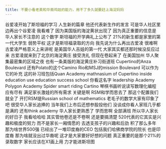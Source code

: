 ```yaml
---
title: 不要小看老美和华裔鸡娃的能力，用不了多久就要赶上海淀妈妈
---
```

谷爱凌开始了斯坦福的学习
人生新的篇章
他还代表新生作的发言
可是华人社区里边再出个谷爱凌
我看难了
因为美国版的海淀黄状出现了
因为真正重要的信息是
华人家长不注意的
这个数字
斯坦福的开学典礼上公布了
21%的新生都是家里的第一代大学生
弱势平权
这才是斯坦福录取的方向
我先说为什么再出古爱凌
很难啊古爱凌严格意义上来讲呢
是美国华人吉娃的第一代
大家其实都还那时候没反应过来
古爱凌就来到了北京的海淀黄庄
接受洗礼
但现在卷起来了
在美国加州
华人聚集最密集的区域之夜
也有一条美版的海淀黄庄补习街道班
Cupertino的Anza Boulevard
还有Polato的这个Camino
Rio和MSJ的mission Boulevard
可以作为它的补充
这的补习班包括Quan Academy
mathnasium of Cupertino
inside education
use education success school
你看这名字
leadership Academy
Polygon Academy Spider
smart riding Cartino
琴棋书画听说读写数理化编程
应有尽有
满足家长激娃的所有需求
关键是啊
RSM和学而思去了
那这个配置我们就全了
开打RSM是Russian school of mathematics
老毛子的数学大家有印象了吧
很受华人家长追捧的
当年我们上市后还想参股投他们
没谈成你看人家班几乎都是满的
还有think academy
华人家长更熟悉了
学而思啊
全部满班
所以华人家长的好日子
我看哈哈哈
其实管他卷还是不卷啊
还是要搞清楚
520代表的它其实是兴趣和极度的努力
而不是家长一厢情愿的
去透支孩子的兴趣和后劲
积了那么多年
那为啥世界500强
已经出了一堆印度裔的CEO
包括我们哈佛商学院的院长
也是印度裔
那为啥就没出过华裔呢
这才是大家要好好想的问题
真正重要的是那个21%的录取数字
家长应该在X1画上用
力才能进斯坦图
